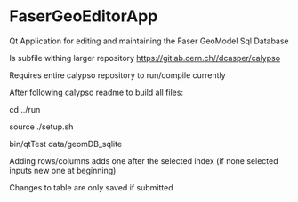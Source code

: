 # FaserGeoEditorApp
Qt Application for editing and maintaining the Faser GeoModel Sql Database


Is subfile withing larger repository https://gitlab.cern.ch//dcasper/calypso

Requires entire calypso repository to run/compile currently

After following calypso readme to build all files:

cd ../run

source ./setup.sh

bin/qtTest data/geomDB_sqlite

Adding rows/columns adds one after the selected index (if none selected inputs new one at beginning)

Changes to table are only saved if submitted
